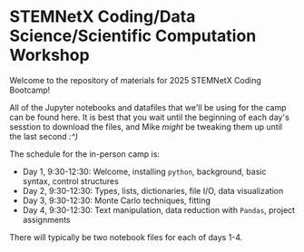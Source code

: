 # STEMNetX Coding/Data Science/Scientific Computation Workshop

Welcome to the repository of materials for 2025 STEMNetX Coding Bootcamp!

All of the Jupyter notebooks and datafiles that we'll be using for the camp can be found here.  It is best that you wait until the beginning of each day's sesstion to download the files, and Mike *might* be tweaking them up until the last second *:^)*

The schedule for the in-person camp is:
 - Day 1, 9:30-12:30: Welcome, installing `python`, background, basic syntax, control structures
 - Day 2, 9:30-12:30: Types, lists, dictionaries, file I/O, data visualization
 - Day 3, 9:30-12:30: Monte Carlo techniques, fitting
 - Day 4, 9:30-12:30: Text manipulation, data reduction with `Pandas`, project assignments
 
There will typically be two notebook files for each of days 1-4.
